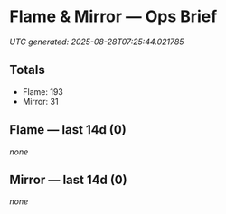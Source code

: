 # Flame & Mirror — Ops Brief
_UTC generated: 2025-08-28T07:25:44.021785_

## Totals
- Flame:  193
- Mirror: 31

## Flame — last 14d (0)
_none_

## Mirror — last 14d (0)
_none_